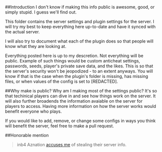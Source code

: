 ##Introduction
I don't know if making this info public is awesome, good, or simply stupid. I guess we'll find out.

This folder contains the server settings and plugin settings for the server. I will try my best to keep everything here up-to-date and have it synced with the actual server.

I will also try to document what each of the plugin does so that people will know what they are looking at.

Everything posted here is up to my descretion. Not everything will be public. Example of such things would be custom anticheat settings, passwords, seeds, player's private save data, and the likes. This is so that the server's security won't be jeopodized - to an extent anyways. You will know if that is the case when the plugin's folder is missing, has missing files, or when values of the config is set to [REDACTED].

##Why make is public?
Why am I making most of the settings public? It's so that techinical players can dive in and see how things work on the server.
It will also further broadends the information avaiable on the server for players to access. Having more information on how the server works would benefit everyone who plays.

If you would like to add, remove, or change some configs in ways you think will benefit the server, feel free to make a pull request.

##Honorable mention
>inb4 Aznation [accuses me](https://telegra.ph/AZnAtiON-pls-no-kil-me-01-30) of stealing their server info.


